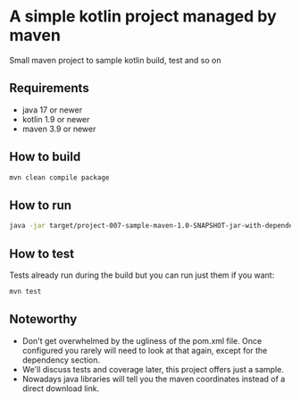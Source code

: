 # A simple kotlin project managed by maven

Small maven project to sample kotlin build, test and so on

## Requirements

- java 17 or newer
- kotlin 1.9 or newer
- maven 3.9 or newer

## How to build

```bash
mvn clean compile package
```

## How to run

```bash
java -jar target/project-007-sample-maven-1.0-SNAPSHOT-jar-with-dependencies.jar
```

## How to test

Tests already run during the build but you can run just them if you want:

```bash
mvn test
```

## Noteworthy

- Don't get overwhelmed by the ugliness of the pom.xml file. Once configured you
  rarely will need to look at that again, except for the dependency section.
- We'll discuss tests and coverage later, this project offers just a sample.
- Nowadays java libraries will tell you the maven coordinates instead of a
  direct download link.
